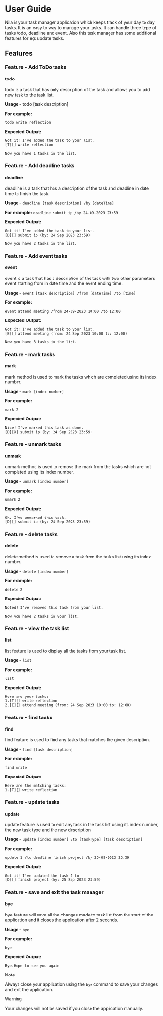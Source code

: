 # User Guide
Nila is your task manager application which keeps track of your day to day tasks. It is an easy to way to manage your tasks. It can handle three type of tasks todo, deadline and event. Also this task manager has some additional features for eg: update tasks. 

## Features 

### Feature - Add ToDo tasks
#### todo

todo is a task that has only description of the task and allows you to add new task to the task list.

**Usage** - todo [task description]

**For example:**

`todo write reflection`

**Expected Output:**

```
Got it! I've added the task to your list.
[T][] write reflection

Now you have 1 tasks in the list.
```

### Feature - Add deadline tasks
#### deadline

deadline is a task that has a description of the task and deadline in date time to finish the task. 

**Usage** - `deadline [task description] /by [dateTime]`

**For example:**
`deadline submit ip /by 24-09-2023 23:59`

**Expected Output:**

```
Got it! I've added the task to your list.
[D][] submit ip (by: 24 Sep 2023 23:59)

Now you have 2 tasks in the list.
```

### Feature - Add event tasks
#### event
event is a task that has a description of the task with two other parameters event starting from in date time and the event ending time.

**Usage** - `event [task description] /from [dateTime] /to [time]`

**For example:**

`event attend meeting /from 24-09-2023 10:00 /to 12:00`

**Expected Output:**

```
Got it! I've added the task to your list.
[E][] attend meeting (from: 24 Sep 2023 10:00 to: 12:00)

Now you have 3 tasks in the list.
```

### Feature - mark tasks
#### mark
mark method is used to mark the tasks which are completed using its index number.

**Usage** - `mark [index number]`

**For example:**

`mark 2`

**Expected Output:**

```
Nice! I've marked this task as done.
[D][X] submit ip (by: 24 Sep 2023 23:59)
```

### Feature - unmark tasks
#### unmark
unmark method is used to remove the mark from the tasks which are not completed using its index number.

**Usage** - `unmark [index number]`

**For example:**

`umark 2`

**Expected Output:**

```
Ok, I've unmarked this task.
[D][] submit ip (by: 24 Sep 2023 23:59)
```

### Feature - delete tasks
#### delete
delete method is used to remove a task from the tasks list using its index number.

**Usage** - `delete [index number]`

**For example:**

`delete 2`

**Expected Output:**

```
Noted! I've removed this task from your list.

Now you have 2 tasks in your list.
```

### Feature - view the task list
#### list
list feature is used to display all the tasks from your task list.

**Usage** - `list`

**For example:**

`list`

**Expected Output:**

```
Here are your tasks:
1.[T][] write reflection
2.[E][] attend meeting (from: 24 Sep 2023 10:00 to: 12:00)
```

### Feature - find tasks
#### find
find feature is used to find any tasks that matches the given description.

**Usage** - `find [task description]`

**For example:**

`find write`

**Expected Output:**

```
Here are the matching tasks:
1.[T][] write reflection
```

### Feature - update tasks
#### update
update feature is used to edit any task in the task list using its index number, the new task type and the new description. 

**Usage** - `update [index number] /to [taskType] [task description]`

**For example:**

`update 1 /to deadline finish project /by 25-09-2023 23:59`

**Expected Output:**

```
Got it! I've updated the task 1 to
[D][] finish project (by: 25 Sep 2023 23:59)
```

### Feature - save and exit the task manager
#### bye

bye feature will save all the changes made to task list from the start of the application and it closes the application after 2 seconds.

**Usage** - `bye`

**For example:**

`bye`

**Expected Output:**

```
Bye.Hope to see you again
```
> [!Note]
> Always close your application using the `bye` command to save your changes and exit the application.

> [!WARNING]
> Your changes will not be saved if you close the application manually.











